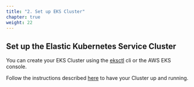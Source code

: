 ```yaml
---
title: "2. Set up EKS Cluster"
chapter: true
weight: 22
---
```


## Set up the Elastic Kubernetes Service Cluster

You can create your EKS Cluster using the [eksctl](https://eksctl.io/) cli or the AWS EKS console. 

Follow the instructions described [here](https://docs.aws.amazon.com/eks/latest/userguide/getting-started.html) to have your Cluster up and running.